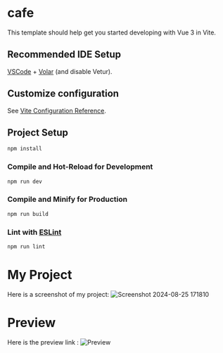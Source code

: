 # cafe

This template should help get you started developing with Vue 3 in Vite.

## Recommended IDE Setup

[VSCode](https://code.visualstudio.com/) + [Volar](https://marketplace.visualstudio.com/items?itemName=Vue.volar) (and disable Vetur).

## Customize configuration

See [Vite Configuration Reference](https://vitejs.dev/config/).

## Project Setup

```sh
npm install
```

### Compile and Hot-Reload for Development

```sh
npm run dev
```

### Compile and Minify for Production

```sh
npm run build
```

### Lint with [ESLint](https://eslint.org/)

```sh
npm run lint
```

# My Project

Here is a screenshot of my project:
![Screenshot 2024-08-25 171810](https://github.com/user-attachments/assets/18a545a6-98ca-4636-ae84-692cd3d0ad39)

# Preview

Here is the preview link :
![Preview](https://cafe-vue.vercel.app/#home)
